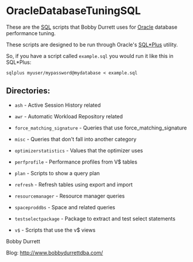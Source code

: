 # OracleDatabaseTuningSQL

These are the [SQL](https://en.wikipedia.org/wiki/SQL) scripts that Bobby Durrett uses for [Oracle](https://www.oracle.com/index.html)
database performance tuning. 

These scripts are designed to be run through Oracle's [SQL\*Plus](https://docs.oracle.com/en/database/oracle/oracle-database/19/sqpug/index.html) utility.

So, if you have a script called `example.sql` you would run it like this in
SQL\*Plus:

`sqlplus myuser/mypassword@mydatabase < example.sql`

## Directories:

* `ash` - Active Session History related

* `awr` - Automatic Workload Repository related

* `force_matching_signature` - Queries that use force_matching_signature

* `misc` - Queries that don't fall into another category

* `optimizerstatistics` - Values that the optimizer uses

* `perfprofile` - Performance profiles from V$ tables

* `plan` - Scripts to show a query plan

* `refresh` - Refresh tables using export and import

* `resourcemanager` - Resource manager queries

* `spaceproddbs` - Space and related queries

* `testselectpackage` - Package to extract and test select statements

* `v$` - Scripts that use the v$ views

Bobby Durrett

Blog: http://www.bobbydurrettdba.com/

